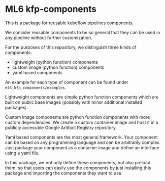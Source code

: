 # ML6 kfp-components

This is a package for reusable kubeflow pipelines components.

We consider reusable components to be so general that they can be used
in any pipeline without further customization. 

For the purposes of this repository, we distinguish three kinds of components:
- lightweight (python function) components
- custom image (python function) components
- yaml based components

An example for each type of component can be found under `ml6_kfp_components/examples`.

Lightweight components are simple python function components which are
built on public base images (possibly with minor additional installed packages).

Custom image components are python function components with more custom dependencies.
We create a custom container image and host it in a publicly accessible Google Artifact Registry repository.

Yaml based components are the most general framework. 
Your component can be based on any programming language and can be arbitrarily complex.
Just package your component as a container image and define an interface using a yaml file.

In this package, we not only define these components, but also preload them, 
so that users can easily use the components by just installing this package and
importing the components they want to use.